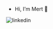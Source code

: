 - Hi, I’m Mert 👋 

![linkedin](https://knsb.dk/wp-content/uploads/linkedin-logo.png)


<!---
kaimmrt/kaimmrt is a ✨ special ✨ repository because its `README.md` (this file) appears on your GitHub profile.
You can click the Preview link to take a look at your changes.
--->
